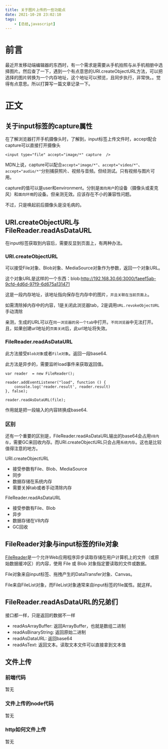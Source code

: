 ```yaml
---
title: 关于图片上传的一些功能点
date: 2021-10-28 23:02:10
tags: 
    - [总结,javascript]
---
```


# 前言

最近开发移动端编辑器的东西时，有一个需求是需要从手机拍照与从手机相册中选择图片。然后查了一下，遇到一个有点意思的URI.createObjectURL方法，可以把选择的图片转换为一个内存地址，这个地址可以预览，且同步执行，非常快。。觉得有点意思。所以打算写一篇文章记录一下。

# 正文

## 关于input标签的capture属性

在了解浏览器打开手机摄像头时，了解到，input标签上传文件时，accept配合capture可以直接打开摄像头

	<input type="file" accept="image/*" capture  />

MDN上说，capture可以配合`accept="image/*"`、`accept="video/*"`、`accept="audio/*"`分别捕获照片、视频与音频。但经测试。只有视频与图片可用。

capture的值可以是user和environment。分别是`面向用户`的设备（摄像头或麦克风）和`面向环境`的设备。但亲测无效。应该存在不小的兼容性问题。

不过，只是唤起前后摄像头是没毛病的。


## URI.createObjectURL与FileReader.readAsDataURL

在input标签获取到内容后，需要反显到页面上，有两种办法。

### URI.createObjectURL

可以接受File对象、Blob对象、MediaSource对象作为参数，返回一个对象URL。

这个对象URL是这样的一个东西：blob:http://192.168.30.66:3000/faeef5ab-9cfd-4d6d-97f9-6d675a131471

这是一段内存地址，该地址指向保存在内存中的图片，`并且关联在当前页面上`。

如需清除掉内存中的内容，1是关闭此浏览器tab，2是调用`URL.revokeObjectURL`手动清除

亲测，生成的URL可以在`同一浏览器的另一个tab`中打开。`不同浏览器`中无法打开。且，如果创建url地址的`页面关闭`后，此url地址将失效。

### FileReader.readAsDataURL

此方法接受`Blob对象`或者`File对象`。返回一段base64.

此方法是异步的，需要监听load事件来获取返回值。

```
var reader  = new FileReader();

reader.addEventListener("load", function () {
    console.log('reader.result', reader.result)
}, false);

reader.readAsDataURL(file);
```

作用就是把一段输入的内容转换成base64.

### 区别

还有一个重要的区别是，FileReader.readAsDataURL输出的base64会占用`V8内存`，需要GC来回收内存。而URI.createObjectURL只会占用`系统内存`。这也是比较值得注意的地方。

URI.createObjectURL

* 接受参数有File、Blob、MediaSource
* 同步
* 数据存储在系统内存
* 需要关掉tab或者手动清除内存

FileReader.readAsDataURL

* 接受参数有File、Blob
* 异步
* 数据存储在V8内存
* GC回收

## FileReader对象与input标签的file对象

[FileReader](https://developer.mozilla.org/zh-CN/docs/Web/API/FileReader)是一个允许Web应用程序异步读取存储在用户计算机上的文件（或原始数据缓冲区）的内容，使用 File 或 Blob 对象指定要读取的文件或数据。

File对象来自input标签、拖拽产生的DataTransfer对象、Canvas。

File来自FileList对象，而FileList对象通常来自input标签的file属性。就这样。

## FileReader.readAsDataURL的兄弟们

接口都一样，只是返回的数据不一样

* readAsArrayBuffer: 返回ArrayBuffer，也就是数组二进制
* readAsBinaryString: 返回原始二进制
* readAsDataURL: 返回base64
* readAsText: 返回文本。读取文本文件可以直接拿到文本值

## 文件上传

### 前端代码

暂无

### 文件上传的node代码

暂无

### http如何文件上传

暂无
